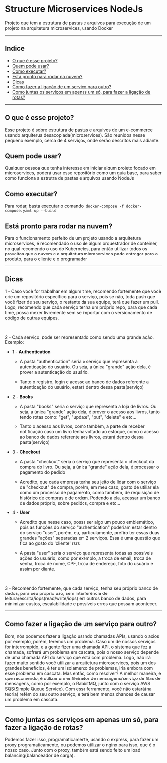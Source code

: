 # Structure Microservices NodeJs

Projeto que tem a estrutura de pastas e arquivos para execução de um projeto na arquitetura microservices, usando Docker

---

## Indice
- [O que é esse projeto?](#whatisthis)
- [Quem pode usar?](#whocanuse)
- [Como executar?](#howexecute)
- [Está pronto para rodar na nuvem?](#alreadytocloud)
- [Dicas](#tips)
- [Como fazer a ligação de um serviço para outro?](#howmaketheconnectionbeetwenservices)
- [Como juntas os serviços em apenas um só, para fazer a ligação de rotas?](#howjointheservices)

---

<div id="whatisthis" />

## O que é esse projeto?
Esse projeto é sobre estrutura de pastas e arquivos de um e-commerce usando arquiterua desacoplada(microservices). São reunidos nesse pequeno exemplo, cerca de 4 serviços, onde serão descritos mais adiante.

<div id="whocanuse" />


## Quem pode usar?
Qualquer pessoa que tenha interesse em iniciar algum projeto focado em microservices, poderá usar esse repositório como um guia base, para saber como funciona a estrutra de pastas e arquivos usando NodeJs

<div id="howexecute" />

## Como executar?
Para rodar, basta executar o comando: `docker-compose -f docker-compose.yaml up --build`

<div id="alreadytocloud" />

## Está pronto para rodar na nuvem?
Para o funcionamento perfeito de um projeto usando a arquitetura microservices, é recomendado o uso de algum orquestrador de conteiner, no qual recomendo o uso do Kubernetes, para então utilizar todos os proveitos que a nuvem e a arquitetura microservices pode entregar para o produto, para o cliente e o programador

---

<div id="tips" />

## Dicas
1 - Caso você for trabalhar em algum time, recomendo fortemente que você crie um repositório específico para o serviço, pois se não, toda push que você fizer de seu serviço, o restante da sua equipe, terá que fazer um pull. Logo, recomendo que cada serviço tenha um próprio repo, para que cada time, possa mexer livremente sem se importar com o versionamento de código de outras equipes.

<br/>

2 - Cada serviço, pode ser representado como sendo uma grande ação. Exemplo:

- 1 - <strong>Authentication</strong>
    - A pasta "authentication" seria o serviço que representa a autenticação do usuário. Ou seja, a única "grande" ação dela, é prover a autenticação do usuário. 
    
    - Tanto o registro, login e acesso ao banco de dados referente a autenticação do usuário, estará dentro dessa pasta(serviço)

- 2 - <strong>Books</strong>
    - A pasta "books" seria o serviço que representa a loja de livros. Ou seja, a única "grande" ação dela, é prover o acesso aos livros, tanto tendo rotas como: "get", "update", "put", "delete" e etc... 
    
    - Tanto o acesso aos livros, como também, a parte de receber notificação caso um livro tenha voltado ao estoque, como o acesso ao banco de dados referente aos livros, estará dentro dessa pasta(serviço)

- 3 - <strong>Checkout</strong>
    - A pasta "checkout" seria o serviço que representa o checkout da compra do livro. Ou seja, a única "grande" ação dela, é processar o pagamento do pedido 

    - Acredito, que cada empresa tenha seu jeito de lidar com o serviço de "checkout" de compra, porém, em meu caso, gosto de utiliar ela como um processo de pagamento, como também, de requisição de histórico de compras e de ordem. Podendo a ela, acessar um banco de dados próprio, sobre pedidos, compra e etc...

- 4 - <strong>User</strong>
    - Acredito que nesse caso, possa ser algo um pouco emblemático, pois as funções do serviço "authentication" poderiam estar dentro do serviço "user", porém, eu, particulamente, prefiro ter essas duas grandes "ações" separadas em 2 serviços. Essa é uma questão que fica ao gosto do 'cliente' rsrs

    - A pasta "user" seria o serviço que representa todas as possíveis ações do usuário, como por exemplo, a troca de email, troca de senha, troca de nome, CPF, troca de endereço, foto do usuário e assim por diante.

</br>

3 - Recomendo fortemente, que cada serviço, tenha seu próprio banco de dados, para seu próprio uso, sem interferência de leitura/escrita/iops(read/write/iops) em outros banco de dados, para minimizar custos, escalabilidade e possíveis erros que possam acontecer.

---

<div id="howmaketheconnectionbeetwenservices" />

## Como fazer a ligação de um serviço para outro?
Bom, nós podemos fazer a ligação usando chamadas APIs, usando o axios por exemplo, porém, teremos um problema. Caso um de nossos serviços for interrompido, e a gente fizer uma chamada API, o sistema que fez a chamada, sofrerá um problema em cascata, pois o nosso serviço depende de uma chamada API do serviço que está com problema. Logo, não irá fazer muito sentido você utilizar a arquitetura microservices, pois um dos grandes benefícios, é ter um isolamento de problemas, iria embora com esse problema em cascata. Mas então, como resolver? A melhor maneira, e que recomendo, é utilizar um enfileirador de mensagens/serviço de filas de mensagens, como por exemplo, o RabbitMQ, junto com o serviço AWS SQS(Simple Queue Service). Com essa ferramente, você não estará(na teoria) refém do seu outro serviço, e terá bem menos chances de causar um problema em cascata.


<div id="howjointheservices" />

--- 
## Como juntas os serviços em apenas um só, para fazer a ligação de rotas?
Podemos fazer isso, programaticamente, usando o express, para fazer um proxy programaticamente, ou podemos utilizar o nginx para isso, que é o nosso caso. Junto com o proxy, também está sendo feito um load balancing(balanceador de carga).